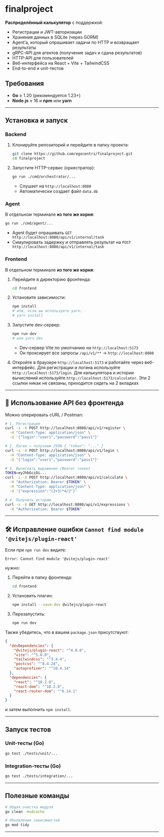 # finalproject
**Распределённый калькулятор** с поддержкой:

- Регистрации и JWT-авторизации  
- Хранения данных в SQLite (через GORM)  
- Agent’а, который опрашивает задачи по HTTP и возвращает результаты  
- gRPC-API для агентов (получение задач и сдача результатов)
- HTTP-API для пользователей
- Веб-интерфейса на React + Vite + TailwindCSS  
- End-to-end и unit-тестов


## Требования

- **Go** ≥ 1.20 (рекомендуется 1.23+)  
- **Node.js** ≥ 16 и **npm** или **yarn**  

---

## Установка и запуск

### Backend

1. Клонируйте репозиторий и перейдите в папку проекта:
   ```bash
   git clone https://github.com/egocentri/finalproject.git
   cd finalproject
   ```

2. Запустите HTTP-сервис (оркестратор):
   ```bash
   go run ./cmd/orchestrator/...
   ```
   - Слушает на `http://localhost:8080`  
   - Автоматически создает файл `data.db`

### Agent

В отдельном терминале **из того же корня**:

```bash
go run ./cmd/agent/...
```

- Agent будет опрашивать `GET http://localhost:8080/api/v1/internal/task`  
- Симулировать задержку и отправлять результат на `POST http://localhost:8080/api/v1/internal/task`

### Frontend

В отдельном терминале **из того же корня**:
1. Перейдите в директорию фронтенда:
   ```bash
   cd frontend
   ```

2. Установите зависимости:
   ```bash
   npm install
   # или, если вы используете yarn:
   # yarn install
   ```

3. Запустите dev-сервер:
   ```bash
   npm run dev
   # или yarn dev
   ```
   - Dev-сервер Vite по умолчанию на `http://localhost:5173`  
   - Он проксирует все запросы `/api/v1/**` → `http://localhost:8080`

4. Откройте в браузере `http://localhost:5173` и работайте через веб-интерфейс.
Для регистрации и логина используйте `http://localhost:5173/login`.
Для калькулятора и истории вычислений используйте `http://localhost:5173/calculator`.
Эти 2 ссылки никак не связаны, приходится сидеть на 2 вкладках
---

## 🔧 Использование API без фронтенда

Можно оперировать cURL / Postman:

```bash
# 1. Регистрация
curl -i -X POST http://localhost:8080/api/v1/register \
  -H "Content-Type: application/json" \
  -d '{"login":"user1","password":"pass1"}'

# 2. Логин → получаем JSON { "token": "..." }
curl -s -X POST http://localhost:8080/api/v1/login \
  -H "Content-Type: application/json" \
  -d '{"login":"user1","password":"pass1"}'

# 3. Вычислить выражение (Bearer токен)
TOKEN=eyJhbGciOi...
curl -i -X POST http://localhost:8080/api/v1/calculate \
  -H "Authorization: Bearer $TOKEN" \
  -H "Content-Type: application/json" \
  -d '{"expression":"(2+3)*4/2"}'

# 4. Получить историю
curl -s -X GET http://localhost:8080/api/v1/expressions \
  -H "Authorization: Bearer $TOKEN"
```

---

## 🛠 Исправление ошибки `Cannot find module '@vitejs/plugin-react'`

Если при `npm run dev` видите:

```
Error: Cannot find module '@vitejs/plugin-react'
```

нужно:

1. Перейти в папку фронтенда:
   ```bash
   cd frontend
   ```

2. Установить плагин:
   ```bash
   npm install --save-dev @vitejs/plugin-react
   ```

3. Перезапустить:
   ```bash
   npm run dev
   ```

Также убедитесь, что в вашем `package.json` присутствуют:

```json
{
  "devDependencies": {
    "@vitejs/plugin-react": "^4.0.0",
    "vite": "^5.0.0",
    "tailwindcss": "^3.4.4",
    "postcss": "^8.4.24",
    "autoprefixer": "^10.4.14"
  },
  "dependencies": {
    "react": "^18.2.0",
    "react-dom": "^18.2.0",
    "react-router-dom": "^6.14.1"
  }
}
```

и затем выполнить `npm install`.

---

## Запуск тестов

### Unit-тесты (Go)

```bash
go test ./tests/unit/...
```

### Integration-тесты (Go)

```bash
go test ./tests/integration/...
```

---

## Полезные команды

```bash
# Общая очистка модуля
go clean -modcache

# Обновление зависимостей
go mod tidy


```

---
